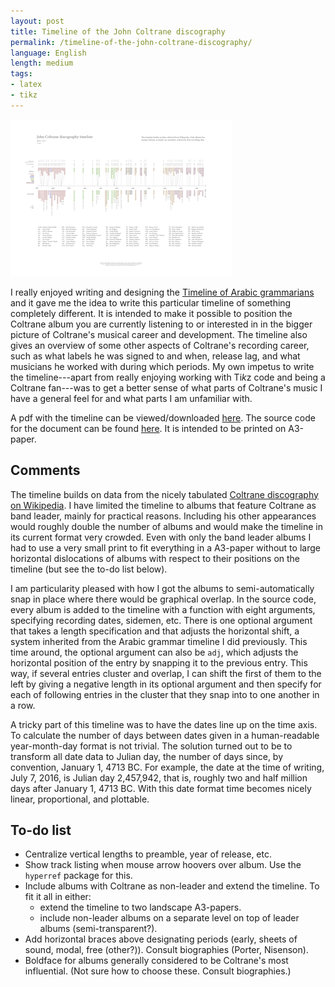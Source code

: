 ```yaml
---
layout: post
title: Timeline of the John Coltrane discography
permalink: /timeline-of-the-john-coltrane-discography/
language: English
length: medium
tags:
- latex
- tikz
---
```



![thumbnail](/images/coltrane-timeline.thumbnail.png)

I really enjoyed writing and designing the [Timeline of Arabic grammarians](/timeline-of-arab-grammarians/) and it gave me the idea to write this particular timeline of something completely different. It is intended to make it possible to position the Coltrane album you are currently listening to or interested in in the bigger picture of Coltrane's musical career and development. The timeline also gives an overview of some other aspects of Coltrane's recording career, such as what labels he was signed to and when, release lag, and what musicians he worked with during which periods. My own impetus to write the timeline---apart from really enjoying working with Ti*k*z code and being a Coltrane fan---was to get a better sense of what parts of Coltrane's music I have a general feel for and what parts I am unfamiliar with.

A pdf with the timeline can be viewed/downloaded [here](https://github.com/andreasmhallberg/Coltrane-doscography-timeline/blob/master/coltrane-timeline.pdf). The source code for the document can be found [here](https://github.com/andreasmhallberg/Coltrane-doscography-timeline/blob/master/coltrane-timeline.tex). It is intended to be printed on A3-paper.


## Comments
The timeline builds on data from the nicely tabulated [Coltrane discography on Wikipedia](https://en.wikipedia.org/wiki/John_Coltrane_discography). I have limited the timeline to albums that feature Coltrane as band leader, mainly for practical reasons. Including his other appearances would roughly double the number of albums and would make the timeline in its current format very crowded. Even with only the band leader albums I had to use a very small print to fit everything in a A3-paper without to large horizontal dislocations of albums with respect to their positions on the timeline (but see the to-do list below).

I am particularity pleased with how I got the albums to semi-automatically snap in place where there would be graphical overlap. In the source code, every album is added to the timeline with a function with eight arguments, specifying recording dates, sidemen, etc. There is one optional argument that takes a length specification and that adjusts the horizontal shift, a system inherited from the Arabic grammar timeline I did previously. This time around, the optional argument can also be `adj`, which adjusts the horizontal position of the entry by snapping it to the previous entry. This way, if several entries cluster and overlap, I can shift the first of them to the left by giving a negative length in its optional argument and then specify for each of following entries in the cluster that they snap into to one another in a row.

A tricky part of this timeline was to have the dates line up on the time axis. To calculate the number of days between dates given in a human-readable year-month-day format is not trivial. The solution turned out to be to transform all date data to Julian day, the number of days since, by convention, January&nbsp;1, 4713&nbsp;BC. For example, the date at the time of writing, July&nbsp;7, 2016, is Julian day 2,457,942, that is, roughly two and half million days after January&nbsp;1, 4713&nbsp;BC. With this date format time becomes nicely linear, proportional, and plottable.



## To-do list

- Centralize vertical lengths to preamble, year of release, etc.
- Show track listing when mouse arrow hoovers over album. Use the `hyperref` package for this.
- Include albums with Coltrane as non-leader and extend the timeline. To fit it all in either:
    - extend the timeline to two landscape A3-papers.
    - include non-leader albums on a separate level on top of leader albums (semi-transparent?).
- Add horizontal braces above designating periods (early, sheets of sound, modal, free (other?)). Consult biographies (Porter, Nisenson).
- Boldface for albums generally considered to be Coltrane's most influential. (Not sure how to choose these. Consult biographies.)
